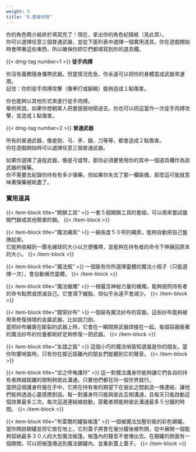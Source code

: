 ```yaml
---
weight: 9
title: "8.整裝待發"
---
```


你的角色簡介紙終於填寫完了！現在，拿出你的角色紀錄紙（見此頁）。<br/>
你可以選擇任意三個普通武器，並從下面列表中選擇一個實用道具。你在遊戲開始時會帶著這些東西，所以確保你把它們都填寫到你的道具欄。

{{< dmg-tag number=1 >}}
**徒手肉搏**

你沒有義務隨身攜帶武器。但當情況危急，你永遠可以把你的身體當成武器來運用。<br/>
記住：你的徒手肉搏攻擊（像拳打或腳踢）能夠造成１點傷害。

你也能夠以其他形式來進行徒手肉搏。<br/>
舉例來說，如果你想朝某人把書狠狠地砸過去，你也可以把這當作一次徒手肉搏攻擊，並造成１點傷害。


{{< dmg-tag number=2 >}}
**普通武器**

所有的普通武器，像是劍、弓、矛、鎚、刀等等，都會造成２點傷害。<br/>
你在遊戲開始時可以選擇任意三個普通武器。

如果你選擇了遠程武器，像是弓或弩，那你必須要使用你的其中一個道具欄作為該武器的彈藥。<br/>
你不需要去紀錄你持有有多少彈藥，但如果你失去了那一欄裝備，那麼這可能就意味著彈藥被耗盡了。

### 實用道具
{{< item-block title="開鎖工具" >}}
一套５個開鎖工具的套組，可以用來嘗試撬開門鎖或其他簡單的鎖。
{{< /item-block >}}

{{< item-block title="魔法繩索" >}}
一綑長度５０呎的繩索，能夠自動把自己盤捲起來。<br/>
它能夠收縮到一團毛線球的大小以方便攜帶，並能夠在持有者的命令下伸展回原本的大小。
{{< /item-block >}}

{{< item-block title="魔法瓶" >}}
一個裝有你所選擇靈體的魔法小瓶子（只能選擇一次），會自動補充靈體。
{{< /item-block >}}

{{< item-block title="魔法蠟燭" >}}
一根蘊含神秘力量的蠟燭，能夠按照持有者的命令點燃或熄滅自己。它會滴下蠟脂，但似乎永遠不會減少。
{{< /item-block >}}

{{< item-block title="鑄窯紗布" >}}
一個裝有魔法紗布的容器。這些紗布能夠被用來修復損壞的金屬武器，比如說刀劍。<br/>
當把紗布纏裹在斷裂的武器上時，它會在一瞬間將武器焊接在一起。每個容器裝著的魔法紗布的份量都剛好足夠修復一把武器。
{{< /item-block >}}

{{< item-block title="友誼之笛" >}}
這個小巧的魔法哨笛知道誰是你的朋友。當你吹響哨笛時，只有你在鄰近距離內的朋友們能聽到它的聲音。
{{< /item-block >}}

{{< item-block title="空之呼喚護符" >}}
這一對魔法護身符能夠讓它們各自的持有者跨越距離的限制夠彼此溝通，只要他們都在同一個世界就行。<br/>
當把這個護身符握在手中，它將在持有者的期望下在彼此之間創造一條連結，讓他們能夠透過心靈感應對話。每一對護身符只能與彼此互相溝通，且每天只能啟動這個效果最多三次。每次這道連結被啟動，穿戴者將能夠彼此溝通最多５分鐘的時間。
{{< /item-block >}}

{{< item-block title="布雷爾的罐裝帳篷" >}}
一個被魔法加壓封裝的彩色錫罐。當你開啟錫罐並把它放在地上，它的蓋子將會在幾分鐘後被吹開，從中展開一個能夠容納最多３０人的大型魔法帳篷。帳篷內的聲音不會傳出去。在錫罐的側面有一個開關，可以把帳篷傳送到魔法錫罐內，並重新蓋上蓋子。
{{< /item-block >}}